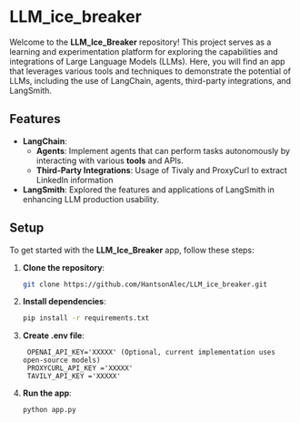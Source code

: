 # LLM_ice_breaker
Welcome to the **LLM_Ice_Breaker** repository! This project serves as a learning and experimentation platform for exploring the capabilities and integrations of Large Language Models (LLMs). Here, you will find an app that leverages various tools and techniques to demonstrate the potential of LLMs, including the use of LangChain, agents, third-party integrations, and LangSmith.

## Features
- **LangChain**:
  - **Agents**: Implement agents that can perform tasks autonomously by interacting with various **tools** and APIs.
  - **Third-Party Integrations**: Usage of Tivaly and ProxyCurl to extract LinkedIn information
- **LangSmith**: Explored the features and applications of LangSmith in enhancing LLM production usability.

## Setup
To get started with the **LLM_Ice_Breaker** app, follow these steps:
1. **Clone the repository**:
   ```bash
   git clone https://github.com/HantsonAlec/LLM_ice_breaker.git
   ```
2. **Install dependencies**:
   ```bash
   pip install -r requirements.txt
   ```

3. **Create .env file**:
   ```
    OPENAI_API_KEY='XXXXX' (Optional, current implementation uses open-source models)
    PROXYCURL_API_KEY ='XXXXX'
    TAVILY_API_KEY ='XXXXX'
   ```

4. **Run the app**:
   ```bash
   python app.py
   ```
